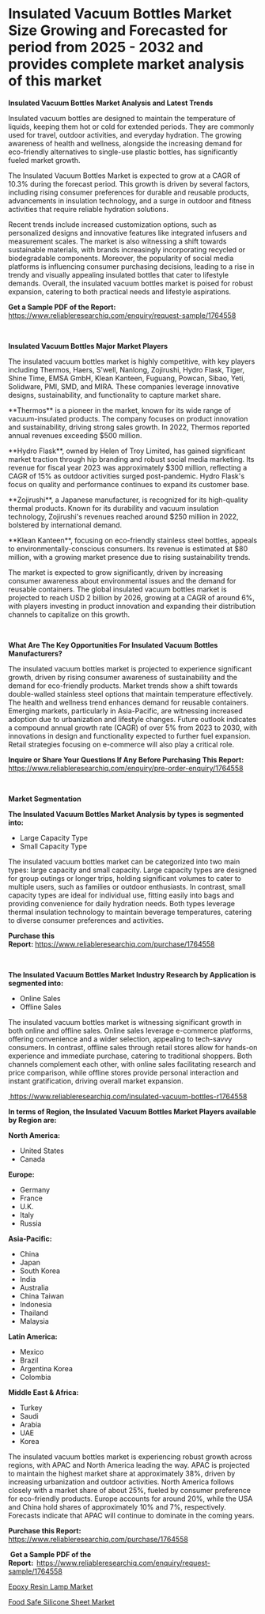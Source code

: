<p><h1>Insulated Vacuum Bottles Market Size Growing and Forecasted for period from 2025 - 2032 and provides complete market analysis of this market</h1></p><p><strong>Insulated Vacuum Bottles Market Analysis and Latest Trends</strong></p>
<p><p>Insulated vacuum bottles are designed to maintain the temperature of liquids, keeping them hot or cold for extended periods. They are commonly used for travel, outdoor activities, and everyday hydration. The growing awareness of health and wellness, alongside the increasing demand for eco-friendly alternatives to single-use plastic bottles, has significantly fueled market growth. </p><p>The Insulated Vacuum Bottles Market is expected to grow at a CAGR of 10.3% during the forecast period. This growth is driven by several factors, including rising consumer preferences for durable and reusable products, advancements in insulation technology, and a surge in outdoor and fitness activities that require reliable hydration solutions. </p><p>Recent trends include increased customization options, such as personalized designs and innovative features like integrated infusers and measurement scales. The market is also witnessing a shift towards sustainable materials, with brands increasingly incorporating recycled or biodegradable components. Moreover, the popularity of social media platforms is influencing consumer purchasing decisions, leading to a rise in trendy and visually appealing insulated bottles that cater to lifestyle demands. Overall, the insulated vacuum bottles market is poised for robust expansion, catering to both practical needs and lifestyle aspirations.</p></p>
<p><strong>Get a Sample PDF of the Report:&nbsp;</strong> <a href="https://www.reliableresearchiq.com/enquiry/request-sample/1764558?utm_campaign=1144&utm_medium=2&utm_source=Github&utm_content=ia&utm_term=08022025&utm_id=insulated-vacuum-bottles">https://www.reliableresearchiq.com/enquiry/request-sample/1764558</a></p>
<p>&nbsp;</p>
<p><strong>Insulated Vacuum Bottles Major Market Players</strong></p>
<p><p>The insulated vacuum bottles market is highly competitive, with key players including Thermos, Haers, S'well, Nanlong, Zojirushi, Hydro Flask, Tiger, Shine Time, EMSA GmbH, Klean Kanteen, Fuguang, Powcan, Sibao, Yeti, Solidware, PMI, SMD, and MIRA. These companies leverage innovative designs, sustainability, and functionality to capture market share.</p><p>**Thermos** is a pioneer in the market, known for its wide range of vacuum-insulated products. The company focuses on product innovation and sustainability, driving strong sales growth. In 2022, Thermos reported annual revenues exceeding $500 million.</p><p>**Hydro Flask**, owned by Helen of Troy Limited, has gained significant market traction through hip branding and robust social media marketing. Its revenue for fiscal year 2023 was approximately $300 million, reflecting a CAGR of 15% as outdoor activities surged post-pandemic. Hydro Flask's focus on quality and performance continues to expand its customer base.</p><p>**Zojirushi**, a Japanese manufacturer, is recognized for its high-quality thermal products. Known for its durability and vacuum insulation technology, Zojirushi's revenues reached around $250 million in 2022, bolstered by international demand.</p><p>**Klean Kanteen**, focusing on eco-friendly stainless steel bottles, appeals to environmentally-conscious consumers. Its revenue is estimated at $80 million, with a growing market presence due to rising sustainability trends.</p><p>The market is expected to grow significantly, driven by increasing consumer awareness about environmental issues and the demand for reusable containers. The global insulated vacuum bottles market is projected to reach USD 2 billion by 2026, growing at a CAGR of around 6%, with players investing in product innovation and expanding their distribution channels to capitalize on this growth.</p></p>
<p>&nbsp;</p>
<p><strong>What Are The Key Opportunities For Insulated Vacuum Bottles Manufacturers?</strong></p>
<p><p>The insulated vacuum bottles market is projected to experience significant growth, driven by rising consumer awareness of sustainability and the demand for eco-friendly products. Market trends show a shift towards double-walled stainless steel options that maintain temperature effectively. The health and wellness trend enhances demand for reusable containers. Emerging markets, particularly in Asia-Pacific, are witnessing increased adoption due to urbanization and lifestyle changes. Future outlook indicates a compound annual growth rate (CAGR) of over 5% from 2023 to 2030, with innovations in design and functionality expected to further fuel expansion. Retail strategies focusing on e-commerce will also play a critical role.</p></p>
<p><strong>Inquire or Share Your Questions If Any Before Purchasing This Report:</strong> <a href="https://www.reliableresearchiq.com/enquiry/pre-order-enquiry/1764558?utm_campaign=1144&utm_medium=2&utm_source=Github&utm_content=ia&utm_term=08022025&utm_id=insulated-vacuum-bottles">https://www.reliableresearchiq.com/enquiry/pre-order-enquiry/1764558</a></p>
<p>&nbsp;</p>
<p><strong>Market Segmentation</strong></p>
<p><strong>The Insulated Vacuum Bottles Market Analysis by types is segmented into:</strong></p>
<p><ul><li>Large Capacity Type</li><li>Small Capacity Type</li></ul></p>
<p><p>The insulated vacuum bottles market can be categorized into two main types: large capacity and small capacity. Large capacity types are designed for group outings or longer trips, holding significant volumes to cater to multiple users, such as families or outdoor enthusiasts. In contrast, small capacity types are ideal for individual use, fitting easily into bags and providing convenience for daily hydration needs. Both types leverage thermal insulation technology to maintain beverage temperatures, catering to diverse consumer preferences and activities.</p></p>
<p><strong>Purchase this Report:&nbsp;</strong><a href="https://www.reliableresearchiq.com/purchase/1764558?utm_campaign=1144&utm_medium=2&utm_source=Github&utm_content=ia&utm_term=08022025&utm_id=insulated-vacuum-bottles">https://www.reliableresearchiq.com/purchase/1764558</a></p>
<p>&nbsp;</p>
<p><strong>The Insulated Vacuum Bottles Market Industry Research by Application is segmented into:</strong></p>
<p><ul><li>Online Sales</li><li>Offline Sales</li></ul></p>
<p><p>The insulated vacuum bottles market is witnessing significant growth in both online and offline sales. Online sales leverage e-commerce platforms, offering convenience and a wider selection, appealing to tech-savvy consumers. In contrast, offline sales through retail stores allow for hands-on experience and immediate purchase, catering to traditional shoppers. Both channels complement each other, with online sales facilitating research and price comparison, while offline stores provide personal interaction and instant gratification, driving overall market expansion.</p></p>
<p><a href="https://www.reliableresearchiq.com/insulated-vacuum-bottles-r1764558?utm_campaign=1144&utm_medium=2&utm_source=Github&utm_content=ia&utm_term=08022025&utm_id=insulated-vacuum-bottles">&nbsp;https://www.reliableresearchiq.com/insulated-vacuum-bottles-r1764558</a></p>
<p><strong>In terms of Region, the Insulated Vacuum Bottles Market Players available by Region are:</strong></p>
<p>
    <p> <strong> North America: </strong>
        <ul>
            <li>United States</li>
            <li>Canada</li>
        </ul>
        </p> 
    <p> <strong> Europe: </strong>
        <ul>
            <li>Germany</li>
            <li>France</li>
            <li>U.K.</li>
            <li>Italy</li>
            <li>Russia</li>
        </ul>
        </p> 
    <p> <strong> Asia-Pacific: </strong>
        <ul>
            <li>China</li>
            <li>Japan</li>
            <li>South Korea</li>
            <li>India</li>
            <li>Australia</li>
            <li>China Taiwan</li>
            <li>Indonesia</li>
            <li>Thailand</li>
            <li>Malaysia</li>
        </ul>
        </p> 
    <p> <strong> Latin America: </strong>
        <ul>
            <li>Mexico</li>
            <li>Brazil</li>
            <li>Argentina Korea</li>
            <li>Colombia</li>
        </ul>
        </p> 
    <p> <strong> Middle East & Africa: </strong>
        <ul>
            <li>Turkey</li>
            <li>Saudi</li>
            <li>Arabia</li>
            <li>UAE</li>
            <li>Korea</li>
        </ul>
    </p>
    </p>
<p><p>The insulated vacuum bottles market is experiencing robust growth across regions, with APAC and North America leading the way. APAC is projected to maintain the highest market share at approximately 38%, driven by increasing urbanization and outdoor activities. North America follows closely with a market share of about 25%, fueled by consumer preference for eco-friendly products. Europe accounts for around 20%, while the USA and China hold shares of approximately 10% and 7%, respectively. Forecasts indicate that APAC will continue to dominate in the coming years.</p></p>
<p><strong>Purchase this Report: </strong><a href="https://www.reliableresearchiq.com/purchase/1764558?utm_campaign=1144&utm_medium=2&utm_source=Github&utm_content=ia&utm_term=08022025&utm_id=insulated-vacuum-bottles">https://www.reliableresearchiq.com/purchase/1764558</a></p>
<p>&nbsp;<strong>Get a Sample PDF of the Report:&nbsp;&nbsp;</strong><a href="https://www.reliableresearchiq.com/enquiry/request-sample/1764558?utm_campaign=1144&utm_medium=2&utm_source=Github&utm_content=ia&utm_term=08022025&utm_id=insulated-vacuum-bottles">https://www.reliableresearchiq.com/enquiry/request-sample/1764558</a></p>
<p><strong></strong></p>
<p><p><a href="https://github.com/cheremisaev/Market-Research-Report-List-1/blob/main/epoxy-resin-lamp-market.md?utm_campaign=1144&utm_medium=2&utm_source=Github&utm_content=ia&utm_term=08022025&utm_id=insulated-vacuum-bottles">Epoxy Resin Lamp Market</a></p><p><a href="https://github.com/aoiniyaloz/Market-Research-Report-List-1/blob/main/food-safe-silicone-sheet-market.md?utm_campaign=1144&utm_medium=2&utm_source=Github&utm_content=ia&utm_term=08022025&utm_id=insulated-vacuum-bottles">Food Safe Silicone Sheet Market</a></p></p>